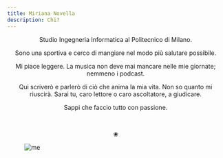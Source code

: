 ```yaml
---
title: Miriana Novella
description: Chi?
---
```

<div align="center">
  Studio Ingegneria Informatica al Politecnico di Milano.

  Sono una sportiva e cerco di mangiare nel modo più salutare possibile.
  
  Mi piace leggere. La musica non deve mai mancare nelle mie giornate; nemmeno i podcast.

  Qui scriverò e parlerò di ciò che anima la mia vita. Non so quanto mi riuscirà. Sarai tu, caro lettore o caro ascoltatore, a giudicare.

  Sappi che faccio tutto con passione.
</div>

&nbsp;

<div align="center">
❀
</div>

<figure>
  <img src="/me.jpeg" alt="me">
</figure>
